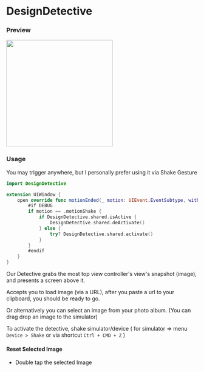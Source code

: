 # DesignDetective

### Preview

<img src="../main/Sources/DesignDetective/Demo/demo.gif" height="280"/>

### Usage

You may trigger anywhere, but I personally prefer using it via Shake Gesture

```swift
import DesignDetective

extension UIWindow {
    open override func motionEnded(_ motion: UIEvent.EventSubtype, with event: UIEvent?) {
        #if DEBUG
        if motion == .motionShake {
            if DesignDetective.shared.isActive {
                DesignDetective.shared.deActivate()
            } else {
                try? DesignDetective.shared.activate()
            }
        }
        #endif
    }
}
```

Our Detective grabs the most top view controller's view's snapshot (image), and presents a screen above it.

Accepts you to load image (via a URL), after you paste a url to your clipboard, you should be ready to go.

Or alternatively you can select an image from your photo album. (You can drag drop an image to the simulator)

To activate the detective, shake simulator/device ( for simulator => menu `Device > Shake`  or via shortcut  `Ctrl + CMD + Z` )

#### Reset Selected Image

* Double tap the selected Image
